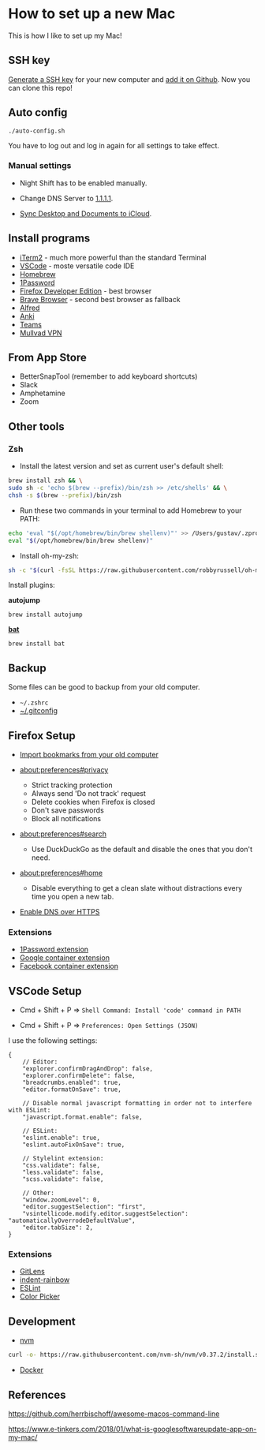 # How to set up a new Mac

This is how I like to set up my Mac!

## SSH key

[Generate a SSH key](https://help.github.com/en/articles/generating-a-new-ssh-key-and-adding-it-to-the-ssh-agent) for your new computer and [add it on Github](https://github.com/settings/keys). Now you can clone this repo!

## Auto config

    ./auto-config.sh

You have to log out and log in again for all settings to take effect.

### Manual settings

- Night Shift has to be enabled manually.

- Change DNS Server to [1.1.1.1](https://developers.cloudflare.com/1.1.1.1/setup-1.1.1.1/macos).

- [Sync Desktop and Documents to iCloud](https://support.apple.com/en-us/HT206985).

## Install programs

- [iTerm2](https://iterm2.com) - much more powerful than the standard Terminal
- [VSCode](https://code.visualstudio.com/Download) - moste versatile code IDE
- [Homebrew](https://brew.sh)
- [1Password](https://1password.com/downloads/mac/)
- [Firefox Developer Edition](https://www.mozilla.org/sv-SE/firefox/developer/) - best browser
- [Brave Browser](https://brave.com/download/) - second best browser as fallback
- [Alfred](https://www.alfredapp.com)
- [Anki](https://apps.ankiweb.net/)
- [Teams](https://www.microsoft.com/sv-se/microsoft-teams/download-app#desktopAppDownloadregion)
- [Mullvad VPN](https://mullvad.net/sv/)

## From App Store

- BetterSnapTool (remember to add keyboard shortcuts)
- Slack
- Amphetamine
- Zoom

## Other tools

### Zsh

- Install the latest version and set as current user's default shell:

```sh
brew install zsh && \
sudo sh -c 'echo $(brew --prefix)/bin/zsh >> /etc/shells' && \
chsh -s $(brew --prefix)/bin/zsh
```

- Run these two commands in your terminal to add Homebrew to your PATH:

```sh
echo 'eval "$(/opt/homebrew/bin/brew shellenv)"' >> /Users/gustav/.zprofile
eval "$(/opt/homebrew/bin/brew shellenv)"
```

- Install oh-my-zsh:

```sh
sh -c "$(curl -fsSL https://raw.githubusercontent.com/robbyrussell/oh-my-zsh/master/tools/install.sh)"
```

Install plugins:

**autojump**

    brew install autojump

**[bat](https://github.com/sharkdp/bat)**

    brew install bat


## Backup

Some files can be good to backup from your old computer.

- `~/.zshrc`
- [~/.gitconfig](https://gist.github.com/Sundin/7dfd300be8d70af08d73bc4545ccbe9e)

## Firefox Setup

- [Import bookmarks from your old computer](https://support.mozilla.org/en-US/kb/export-firefox-bookmarks-to-backup-or-transfer)

- [about:preferences#privacy](about:preferences#privacy)
  - Strict tracking protection
  - Always send 'Do not track' request
  - Delete cookies when Firefox is closed
  - Don't save passwords
  - Block all notifications

- [about:preferences#search](about:preferences#search)
  - Use DuckDuckGo as the default and disable the ones that you don't need. 

- [about:preferences#home](about:preferences#home)
  - Disable everything to get a clean slate without distractions every time you open a new tab.

- [Enable DNS over HTTPS](https://developers.cloudflare.com/1.1.1.1/encrypted-dns/dns-over-https/encrypted-dns-browsers)

### Extensions

- [1Password extension](https://addons.mozilla.org/sv-SE/firefox/addon/1password-x-password-manager/)
- [Google container extension](https://addons.mozilla.org/sv-SE/firefox/addon/google-container/?src=search)
- [Facebook container extension](https://addons.mozilla.org/sv-SE/firefox/addon/facebook-container/?src=search)

## VSCode Setup

- Cmd + Shift + P => `Shell Command: Install 'code' command in PATH`

- Cmd + Shift + P => `Preferences: Open Settings (JSON)`

I use the following settings:

```
{
    // Editor:
    "explorer.confirmDragAndDrop": false,
    "explorer.confirmDelete": false,
    "breadcrumbs.enabled": true,
    "editor.formatOnSave": true,

    // Disable normal javascript formatting in order not to interfere with ESLint:
    "javascript.format.enable": false,

    // ESLint:
    "eslint.enable": true,
    "eslint.autoFixOnSave": true,

    // Stylelint extension:
    "css.validate": false,
    "less.validate": false,
    "scss.validate": false,

    // Other:
    "window.zoomLevel": 0,
    "editor.suggestSelection": "first",
    "vsintellicode.modify.editor.suggestSelection": "automaticallyOverrodeDefaultValue",
    "editor.tabSize": 2,
}
```

### Extensions

- [GitLens](https://marketplace.visualstudio.com/items?itemName=eamodio.gitlens)
- [indent-rainbow](https://marketplace.visualstudio.com/items?itemName=oderwat.indent-rainbow)
- [ESLint](https://marketplace.visualstudio.com/items?itemName=dbaeumer.vscode-eslint)
- [Color Picker](https://marketplace.visualstudio.com/items?itemName=anseki.vscode-color)

## Development

- [nvm](https://www.linode.com/docs/guides/how-to-install-use-node-version-manager-nvm/)

```sh
curl -o- https://raw.githubusercontent.com/nvm-sh/nvm/v0.37.2/install.sh | bash
```

- [Docker](https://docs.docker.com/desktop/mac/install/)

## References

https://github.com/herrbischoff/awesome-macos-command-line

https://www.e-tinkers.com/2018/01/what-is-googlesoftwareupdate-app-on-my-mac/
